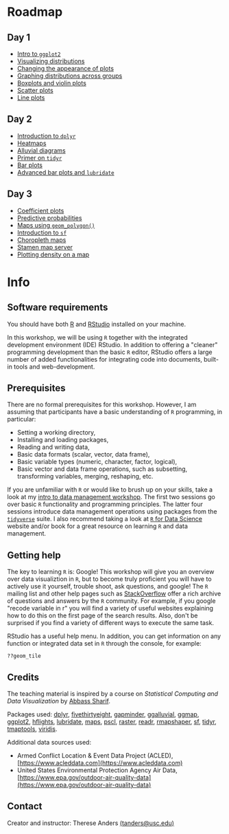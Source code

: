 # Roadmap 
## Day 1
- [Intro to `ggplot2`](https://github.com/thereseanders/workshop-dataviz-fsu/tree/master/Day1#ggplot2-package)
- [Visualizing distributions](https://github.com/thereseanders/workshop-dataviz-fsu/tree/master/Day1#showing-data-distributions)
- [Changing the appearance of plots](https://github.com/thereseanders/workshop-dataviz-fsu/tree/master/Day1#controlling-the-appearance-of-graphs)
- [Graphing distributions across groups](https://github.com/thereseanders/workshop-dataviz-fsu/tree/master/Day1#graphing-distributions-across-groups)
- [Boxplots and violin plots](https://github.com/thereseanders/workshop-dataviz-fsu/tree/master/Day1#boxplots)
- [Scatter plots](https://github.com/thereseanders/workshop-dataviz-fsu/tree/master/Day1#scatter-plots)
- [Line plots](https://github.com/thereseanders/workshop-dataviz-fsu/tree/master/Day1#line-plots)

## Day 2
- [Introduction to `dplyr`](https://github.com/thereseanders/workshop-dataviz-fsu/tree/master/Day2#introduction-to-dplyr)
- [Heatmaps](https://github.com/thereseanders/workshop-dataviz-fsu/tree/master/Day2#heatmaps)
- [Alluvial diagrams](https://github.com/thereseanders/workshop-dataviz-fsu/tree/master/Day2#alluvial-diagrams)
- [Primer on `tidyr`](https://github.com/thereseanders/workshop-dataviz-fsu/tree/master/Day2#primer-on-tidyr)
- [Bar plots](https://github.com/thereseanders/workshop-dataviz-fsu/tree/master/Day2#dataviz-barplots)
- [Advanced bar plots and `lubridate`](https://github.com/thereseanders/workshop-dataviz-fsu/tree/master/Day2#advanced-bar-plots-and--lubridate)

## Day 3
- [Coefficient plots](https://github.com/thereseanders/workshop-dataviz-fsu/tree/master/Day3#coefficient-plot)
- [Predictive probabilities](https://github.com/thereseanders/workshop-dataviz-fsu/tree/master/Day3#predictive-probabilities-plot)
- [Maps using `geom_polygon()`](https://github.com/thereseanders/workshop-dataviz-fsu/tree/master/Day3#using-geom_polygon)
- [Introduction to `sf`](https://github.com/thereseanders/workshop-dataviz-fsu/tree/master/Day3#sf-package)
- [Choropleth maps](https://github.com/thereseanders/workshop-dataviz-fsu/tree/master/Day3#choropleth-maps)
- [Stamen map server](https://github.com/thereseanders/workshop-dataviz-fsu/tree/master/Day3#using-stamen-map-server-in-r)
- [Plotting density on a map](https://github.com/thereseanders/workshop-dataviz-fsu/tree/master/Day3#density-map-of-fine-particulate-matter-pollution)

# Info
## Software requirements
You should have both [R](https://www.r-project.org) and [RStudio](https://www.rstudio.com) installed on your machine. 

In this workshop, we will be using `R` together with the integrated development environment (IDE) RStudio. In addition to offering a "cleaner" programming development than the basic `R` editor, RStudio offers a large number of added functionalities for integrating code into documents, built-in tools and web-development.

## Prerequisites
There are no formal prerequisites for this workshop. However, I am assuming that participants have a basic understanding of `R` programming, in particular:

* Setting a working directory,
* Installing and loading packages,
* Reading and writing data,
* Basic data formats (scalar, vector, data frame),
* Basic variable types (numeric, character, factor, logical),
* Basic vector and data frame operations, such as subsetting, transforming variables, merging, reshaping, etc.

If you are unfamiliar with `R` or would like to brush up on your skills, take a look at my [intro to data management workshop](https://github.com/thereseanders/Workshop-DataManagement-tidyverse). The first two sessions go over basic `R` functionality and programming principles. The latter four sessions introduce data management operations using packages from the [`tidyverse`](https://www.tidyverse.org/packages/) suite. I also recommend taking a look at [`R` for Data Science](https://r4ds.had.co.nz) website and/or book for a great resource on learning `R` and data management. 

## Getting help
The key to learning `R` is: Google! This workshop will give you an overview over data visualiztion in `R`, but to become truly proficient you will have to actively use it yourself, trouble shoot, ask questions, and google! The `R` mailing list and other help pages such as [StackOverflow](http://stackoverflow.com) offer a rich archive of questions and answers by the `R` community. For example, if you google "recode variable in r" you will find a variety of useful websites explaining how to do this on the first page of the search results. Also, don't be surprised if you find a variety of different ways to execute the same task.

RStudio has a useful help menu. In addition, you can get information on any function or integrated data set in `R` through the console, for example:

```{r}
??geom_tile
```

## Credits
The teaching material is inspired by a course on *Statistical Computing and Data Visualization* by [Abbass Sharif](https://www.alsharif.info).

Packages used: 
[dplyr](https://dplyr.tidyverse.org), 
[fivethirtyeight](https://github.com/rudeboybert/fivethirtyeight), 
[gapminder](https://cran.r-project.org/web/packages/gapminder/index.html), 
[ggalluvial](https://cran.r-project.org/web/packages/ggalluvial/vignettes/ggalluvial.html), 
[ggmap](https://github.com/dkahle/ggmap), 
[ggplot2](https://ggplot2.tidyverse.org), 
[hflights](https://cran.r-project.org/web/packages/hflights/index.html), 
[lubridate](https://lubridate.tidyverse.org), 
[maps](https://cran.r-project.org/web/packages/maps/index.html), 
[pscl](https://cran.r-project.org/web/packages/pscl/index.html), 
[raster](https://cran.r-project.org/web/packages/raster/index.html), 
[readr](https://readr.tidyverse.org), 
[rmapshaper](https://github.com/ateucher/rmapshaper), 
[sf](https://github.com/r-spatial/sf), 
[tidyr](https://tidyr.tidyverse.org), 
[tmaptools](https://github.com/mtennekes/tmaptools), 
[viridis](https://cran.r-project.org/web/packages/viridis/vignettes/intro-to-viridis.html).

Additional data sources used:
- Armed Conflict Location & Event Data Project (ACLED), [https://www.acleddata.com](https://www.acleddata.com)
- United States Environmental Protection Agency Air Data, [https://www.epa.gov/outdoor-air-quality-data](https://www.epa.gov/outdoor-air-quality-data)

## Contact
Creator and instructor: Therese Anders [(tanders@usc.edu)](tanders@usc.edu)
